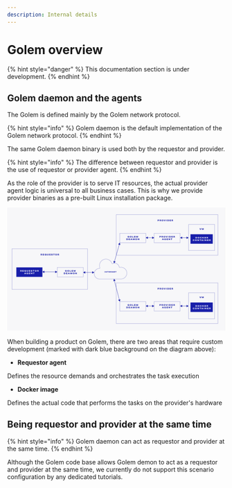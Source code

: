 ```yaml
---
description: Internal details
---
```


# Golem overview

{% hint style="danger" %}
This documentation section is under development.
{% endhint %}

## Golem daemon and the agents

The Golem is defined mainly by the Golem network protocol.

{% hint style="info" %}
Golem daemon is the default implementation of the Golem network protocol.
{% endhint %}

The same Golem daemon binary is used both by the requestor and provider.

{% hint style="info" %}
The difference between requestor and provider is the use of requestor or provider agent.
{% endhint %}

As the role of the provider is to serve IT resources, the actual provider agent logic is universal to all business cases. This is why we provide provider binaries as a pre-built Linux installation package.

![](../.gitbook/assets/tnm-docs-infographics-07.jpg)

When building a product on Golem, there are two areas that require custom development \(marked with dark blue background on the diagram above\):

* **Requestor agent**

Defines the resource demands and orchestrates the task execution

* **Docker image**

Defines the actual code that performs the tasks on the provider's hardware

## Being requestor and provider at the same time

{% hint style="info" %}
Golem daemon can act as requestor and provider at the same time.
{% endhint %}

Although the Golem code base allows Golem demon to act as a requestor and provider at the same time, we currently do not support this scenario configuration by any dedicated tutorials.

